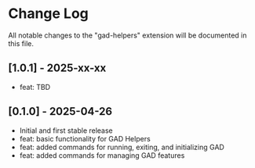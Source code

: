 # Change Log

All notable changes to the "gad-helpers" extension will be documented in this file.

## [1.0.1] - 2025-xx-xx

- feat: TBD

## [0.1.0] - 2025-04-26

- Initial and first stable release
- feat: basic functionality for GAD Helpers
- feat: added commands for running, exiting, and initializing GAD
- feat: added commands for managing GAD features
